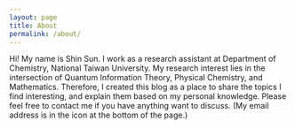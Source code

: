 ```yaml
---
layout: page
title: About
permalink: /about/
---
```


Hi! My name is Shin Sun. I work as a research assistant at Department of Chemistry, National Taiwan University. My research interest
lies in the intersection of Quantum Information Theory, Physical Chemistry, and Mathematics. Therefore, I created this blog as
a place to share the topics I find interesting, and explain them based on my personal knowledge. Please feel free to contact me
if you have anything want to discuss. (My email address is in the icon at the bottom of the page.)

